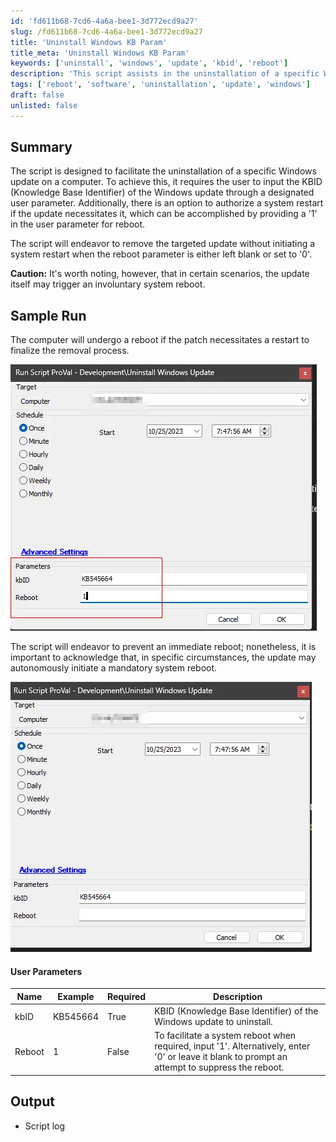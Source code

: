```yaml
---
id: 'fd611b68-7cd6-4a6a-bee1-3d772ecd9a27'
slug: /fd611b68-7cd6-4a6a-bee1-3d772ecd9a27
title: 'Uninstall Windows KB Param'
title_meta: 'Uninstall Windows KB Param'
keywords: ['uninstall', 'windows', 'update', 'kbid', 'reboot']
description: 'This script assists in the uninstallation of a specific Windows update by allowing the user to input the KBID. It includes an option to authorize a system restart if necessary while also striving to prevent an immediate reboot unless required by the update.'
tags: ['reboot', 'software', 'uninstallation', 'update', 'windows']
draft: false
unlisted: false
---
```


## Summary

The script is designed to facilitate the uninstallation of a specific Windows update on a computer. To achieve this, it requires the user to input the KBID (Knowledge Base Identifier) of the Windows update through a designated user parameter. Additionally, there is an option to authorize a system restart if the update necessitates it, which can be accomplished by providing a '1' in the user parameter for reboot. 

The script will endeavor to remove the targeted update without initiating a system restart when the reboot parameter is either left blank or set to '0'.

**Caution:** It's worth noting, however, that in certain scenarios, the update itself may trigger an involuntary system reboot.

## Sample Run

The computer will undergo a reboot if the patch necessitates a restart to finalize the removal process.

![Sample Run Image 1](../../../static/img/docs/fd611b68-7cd6-4a6a-bee1-3d772ecd9a27/image_1.webp)

The script will endeavor to prevent an immediate reboot; nonetheless, it is important to acknowledge that, in specific circumstances, the update may autonomously initiate a mandatory system reboot.

![Sample Run Image 2](../../../static/img/docs/fd611b68-7cd6-4a6a-bee1-3d772ecd9a27/image_2.webp)

#### User Parameters

| Name   | Example   | Required | Description                                                                                     |
|--------|-----------|----------|-------------------------------------------------------------------------------------------------|
| kbID   | KB545664  | True     | KBID (Knowledge Base Identifier) of the Windows update to uninstall.                          |
| Reboot | 1         | False    | To facilitate a system reboot when required, input '1'. Alternatively, enter '0' or leave it blank to prompt an attempt to suppress the reboot. |

## Output

- Script log